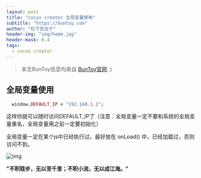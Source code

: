 ```yaml
---
layout: post
title: "cocos creator 全局变量使用"
subtitle: "https://buntoy.com"
author: "松下百合子"
header-img: "img/home.jpg"
header-mask: 0.4
tags:
  - cocos creator
---
```


> 本文BunToy信息均来自 [BunToy官网](https://buntoy.com) ;)


## 全局变量使用
   
```ruby
  window.DEFAULT_IP = "192.168.1.1";
```

这样你就可以随时访问DEFAULT_IP了（注意：全局变量一定不要和系统的全局变量重名，全局变量用之前一定要初始化）

全局变量一定在某个js中已经执行过，最好放在 onLoad() 中，已经加载过，否则访问不到。


![img](http://photocdn.sohu.com/20060929/Img245598050.jpg)


<div>  
<audio autoplay="autoplay" id="audio_play" loop="loop">
<source src="http://other.web.ra01.sycdn.kuwo.cn/resource/n1/128/39/43/732685092.mp3" type="audio/mpeg">
<source src= type="audio/mpeg">
</audio>

</div>
	
	 
**"不积跬步，无以至千里；不积小流，无以成江海。"**
